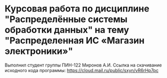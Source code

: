 # Курсовая работа по дисциплине "Распределённые системы обработки данных" на тему "Распределенная ИС «Магазин электроники»"
Выполнил студент группы ПИН-122 Миронов А.И.
Ссылка на скачивание исходного кода программы: https://cloud.mail.ru/public/sxyn/vR6rHp7pc

